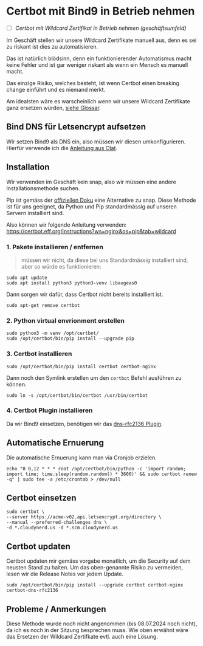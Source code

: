 # Certbot mit Bind9 in Betrieb nehmen

- [ ] *Certbot mit Wildcard Zertifikat in Betrieb nehmen (geschäftsumfeld)*

Im Geschäft stellen wir unsere Wildcard Zertifikate manuell aus, denn es sei zu riskant ist dies zu automatisieren.

Das ist natürlich blödsinn, denn ein funktionierender Automatismus macht keine Fehler und ist gar weniger riskant als wenn ein Mensch es manuell macht.

Das einzige Risiko, welches besteht, ist wenn Certbot einen breaking change einführt und es niemand merkt.

Am idealsten wäre es warscheinlich wenn wir unsere Wildcard Zertifikate ganz ersetzen würden, [siehe Glossar](../glossar/wildcard.md).

## Bind DNS für Letsencrypt aufsetzen

Wir setzen Bind9 als DNS ein, also müssen wir diesen umkonfigurieren. Hierfür verwende ich die [Anleitung aus Olat](https://www.hagen-bauer.de/2019/06/authoritive-bind-server.html).

## Installation

Wir verwenden im Geschäft kein snap, also wir müssen eine andere Installationsmethode suchen.

Pip ist gemäss der [offiziellen Doku](https://eff-certbot.readthedocs.io/en/latest/install.html#alternative-2-pip) eine Alternative zu snap. Diese Methode ist für uns geeignet, da Python und Pip standardmässig auf unseren Servern installiert sind.

Also können wir folgende Anleitung verwenden: <https://certbot.eff.org/instructions?ws=nginx&os=pip&tab=wildcard>

### 1. Pakete installieren / entfernen

>müssen wir nicht, da diese bei uns Standardmässig installiert sind, aber so würde es funktionieren:
```
sudo apt update
sudo apt install python3 python3-venv libaugeas0
```

Dann sorgen wir dafür, dass Certbot nicht bereits installiert ist.
```
sudo apt-get remove certbot
```

### 2. Python virtual envrionment erstellen

```
sudo python3 -m venv /opt/certbot/
sudo /opt/certbot/bin/pip install --upgrade pip
```

### 3. Certbot installieren

```
sudo /opt/certbot/bin/pip install certbot certbot-nginx
```

Dann noch den Symlink erstellen um den `certbot` Befehl ausführen zu können.

```
sudo ln -s /opt/certbot/bin/certbot /usr/bin/certbot
```

### 4. Certbot Plugin installieren

Da wir Bind9 einsetzen, benötigen wir das [dns-rfc2136 Plugin](https://certbot-dns-rfc2136.readthedocs.io/en/stable/).

## Automatische Ernuerung

Die automatische Ernuerung kann man via Cronjob erzielen.

```
echo "0 0,12 * * * root /opt/certbot/bin/python -c 'import random; import time; time.sleep(random.random() * 3600)' && sudo certbot renew -q" | sudo tee -a /etc/crontab > /dev/null
```

## Certbot einsetzen

```
sudo certbot \
--server https://acme-v02.api.letsencrypt.org/directory \
--manual --preferred-challenges dns \
-d *.cloudynerd.us -d *.scm.cloudynerd.us
```

## Certbot updaten

Certbot updaten mir gemäss vorgabe monatlich, um die Security auf dem neusten Stand zu halten. Um das oben-genannte Risiko zu vermeiden, lesen wir die Release Notes vor jedem Update.
```
sudo /opt/certbot/bin/pip install --upgrade certbot certbot-nginx certbot-dns-rfc2136
```

## Probleme / Anmerkungen

Diese Methode wurde noch nicht angenommen (bis 08.07.2024 noch nicht), da ich es noch in der Sitzung besprechen muss. Wie oben erwähnt wäre das Ersetzen der Wildcard Zertifkate evtl. auch eine Lösung.